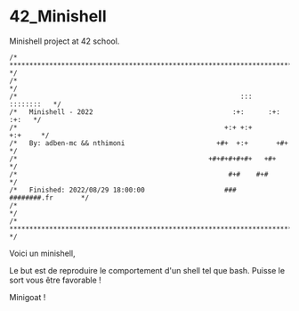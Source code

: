 # 42_Minishell
Minishell project at 42 school.
```
/* ************************************************************************** */
/*                                                                            */
/*                                                        :::      ::::::::   */
/*   Minishell - 2022                                   :+:      :+:    :+:   */
/*                                                    +:+ +:+         +:+     */
/*   By: adben-mc && nthimoni                       +#+  +:+       +#+        */
/*                                                +#+#+#+#+#+   +#+           */
/*                                                     #+#    #+#             */
/*   Finished: 2022/08/29 18:00:00                    ###   ########.fr       */
/*                                                                            */
/* ************************************************************************** */
```

Voici un minishell,

Le but est de reproduire le comportement d'un shell tel que bash.
Puisse le sort vous être favorable !

Minigoat ! 
